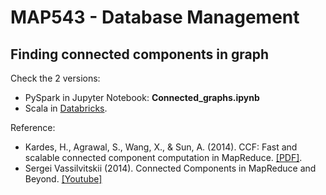 # MAP543 - Database Management
## Finding connected components in graph

Check the 2 versions:
* PySpark in Jupyter Notebook: **Connected_graphs.ipynb**
* Scala in [Databricks](links).

Reference:
* Kardes, H., Agrawal, S., Wang, X., & Sun, A. (2014). CCF: Fast and scalable connected component computation in MapReduce. [[PDF]](https://www.cse.unr.edu/~hkardes/pdfs/ccf.pdf).
* Sergei Vassilvitskii (2014). Connected Components in MapReduce and Beyond. [[Youtube]](https://www.youtube.com/watch?v=Io1x6mQlh1E)

